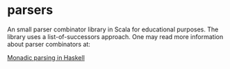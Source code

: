 parsers
=======

An small parser combinator library in Scala for educational purposes. The library uses a list-of-successors approach. One may read more information about parser combinators at:

[Monadic parsing in Haskell](http://www.cs.uwyo.edu/~jlc/courses/3015/parser_pearl.pdf)
